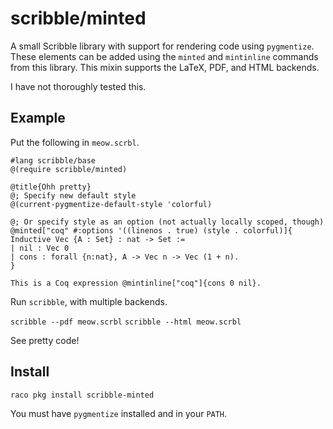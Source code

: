 # scribble/minted

A small Scribble library with support for rendering code using `pygmentize`.
These elements can be added using the `minted` and `mintinline` commands from
this library.
This mixin supports the LaTeX, PDF, and HTML backends.

I have not thoroughly tested this.

## Example

Put the following in `meow.scrbl`.
```racket
#lang scribble/base
@(require scribble/minted)

@title{Ohh pretty}
@; Specify new default style
@(current-pygmentize-default-style 'colorful)

@; Or specify style as an option (not actually locally scoped, though)
@minted["coq" #:options '((linenos . true) (style . colorful)]{
Inductive Vec {A : Set} : nat -> Set :=
| nil : Vec 0
| cons : forall {n:nat}, A -> Vec n -> Vec (1 + n).
}

This is a Coq expression @mintinline["coq"]{cons 0 nil}.
```

Run `scribble`, with multiple backends.

`scribble --pdf meow.scrbl`
`scribble --html meow.scrbl`

See pretty code!

## Install
`raco pkg install scribble-minted`

You must have `pygmentize` installed and in your `PATH`.
